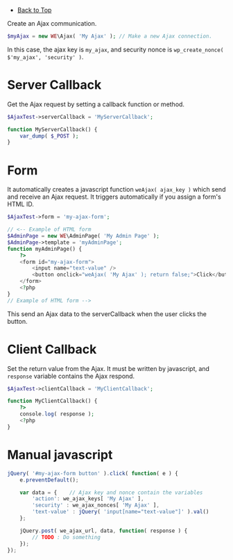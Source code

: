 * [Back to Top](https://github.com/sujin2f/wp_express/blob/master/README.md)

Create an Ajax communication.
```php
$myAjax = new WE\Ajax( 'My Ajax' ); // Make a new Ajax connection.
```
In this case, the ajax key is ```my_ajax```, and security nonce is ```wp_create_nonce( $'my_ajax', 'security' )```.

# Server Callback
Get the Ajax request by setting a callback function or method.
```php
$AjaxTest->serverCallback = 'MyServerCallback';

function MyServerCallback() {
	var_dump( $_POST );
}
```

# Form
It automatically creates a javascript function ```weAjax( ajax_key )``` which send and receive an Ajax request. It triggers automatically if you assign a form's HTML ID.
```php
$AjaxTest->form = 'my-ajax-form';

// <-- Example of HTML form
$AdminPage = new WE\AdminPage( 'My Admin Page' );
$AdminPage->template = 'myAdminPage';
function myAdminPage() {
	?>
	<form id="my-ajax-form">
		<input name="text-value" />
		<button onclick="weAjax( 'My Ajax' ); return false;">Click</button>
	</form>
	<?php
}
// Example of HTML form -->
```
This send an Ajax data to the serverCallback when the user clicks the button.

# Client Callback
Set the return value from the Ajax. It must be written by javascript, and ```response``` variable contains the Ajax respond.
```php
$AjaxTest->clientCallback = 'MyClientCallback';

function MyClientCallback() {
	?>
	console.log( response );
	<?php
}
```

# Manual javascript
```js
jQuery( '#my-ajax-form button' ).click( function( e ) {
	e.preventDefault();

	var data = {	// Ajax key and nonce contain the variables
		'action': we_ajax_keys[ 'My Ajax' ],
		'security' : we_ajax_nonces[ 'My Ajax' ],
		'text-value' : jQuery( 'input[name="text-value"]' ).val()
	};

	jQuery.post( we_ajax_url, data, function( response ) {
		// TODO : Do something
	});
});
```
